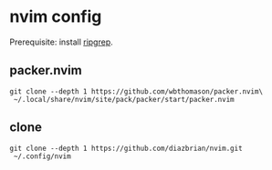 # nvim config
Prerequisite: install [ripgrep](https://github.com/BurntSushi/ripgrep).

## packer.nvim
```shell
git clone --depth 1 https://github.com/wbthomason/packer.nvim\
 ~/.local/share/nvim/site/pack/packer/start/packer.nvim
```
## clone
```shell
git clone --depth 1 https://github.com/diazbrian/nvim.git
 ~/.config/nvim
```
